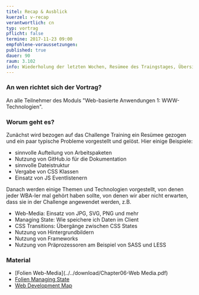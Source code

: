 ```yaml
---
titel: Recap & Ausblick
kuerzel: v-recap
verantwortlich: cn
typ: vortrag
pflicht: false
termine: 2017-11-23 09:00
empfohlene-voraussetzungen: 
published: true
dauer: 90
raum: 3.102
info: Wiederholung der letzten Wochen, Resümee des Traingstages, Übersicht über weitere Themen wie Local Storage, CSS Transistions, Web Media
---
```


### An wen richtet sich der Vortrag?

An alle Teilnehmer des Moduls "Web-basierte Anwendungen 1: WWW-Technologien".

### Worum geht es?

Zunächst wird bezogen auf das Challenge Training ein Resümee gezogen und ein paar typische Probleme vorgestellt und gelöst. Hier einige Beispiele:
- sinnvolle Aufteilung von Arbeitspaketen
- Nutzung von GitHub.io für die Dokumentation
- sinnvolle Dateistruktur
- Vergabe von CSS Klassen
- Einsatz von JS Eventlistenern

Danach werden einige Themen und Technologien vorgestellt, von denen jeder WBA-ler mal gehört haben sollte, von denen wir aber nicht erwarten, dass sie in der Challenge angewendet werden, z.B.
- Web-Media: Einsatz von JPG, SVG, PNG und mehr
- Managing State: Wie speichere ich Daten im Client
- CSS Transitions: Übergänge zwischen CSS States
- Nutzung von Hintergrundbildern
- Nutzung von Frameworks
- Nutzung von Präprozessoren am Beispiel von SASS und LESS

### Material
- [Folien Web-Media](../../download/Chapter06-Web Media.pdf)
- [Folien Managing State](../../download/Chapter13-ManagingState.pdf)
- [Web Development Map](https://coggle.it/diagram/Vz9LvW8byvN0I38x)